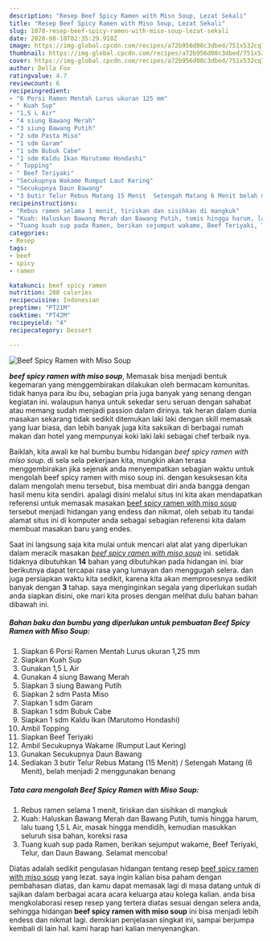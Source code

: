 ```yaml
---
description: "Resep Beef Spicy Ramen with Miso Soup, Lezat Sekali"
title: "Resep Beef Spicy Ramen with Miso Soup, Lezat Sekali"
slug: 1078-resep-beef-spicy-ramen-with-miso-soup-lezat-sekali
date: 2020-08-10T02:35:29.910Z
image: https://img-global.cpcdn.com/recipes/a72b956d08c3dbed/751x532cq70/beef-spicy-ramen-with-miso-soup-foto-resep-utama.jpg
thumbnail: https://img-global.cpcdn.com/recipes/a72b956d08c3dbed/751x532cq70/beef-spicy-ramen-with-miso-soup-foto-resep-utama.jpg
cover: https://img-global.cpcdn.com/recipes/a72b956d08c3dbed/751x532cq70/beef-spicy-ramen-with-miso-soup-foto-resep-utama.jpg
author: Della Fox
ratingvalue: 4.7
reviewcount: 6
recipeingredient:
- "6 Porsi Ramen Mentah Lurus ukuran 125 mm"
- " Kuah Sup"
- "1,5 L Air"
- "4 siung Bawang Merah"
- "3 siung Bawang Putih"
- "2 sdm Pasta Miso"
- "1 sdm Garam"
- "1 sdm Bubuk Cabe"
- "1 sdm Kaldu Ikan Marutomo Hondashi"
- " Topping"
- " Beef Teriyaki"
- "Secukupnya Wakame Rumput Laut Kering"
- "Secukupnya Daun Bawang"
- "3 butir Telur Rebus Matang 15 Menit  Setengah Matang 6 Menit belah menjadi 2 menggunakan benang"
recipeinstructions:
- "Rebus ramen selama 1 menit, tiriskan dan sisihkan di mangkuk"
- "Kuah: Haluskan Bawang Merah dan Bawang Putih, tumis hingga harum, lalu tuang 1,5 L Air, masak hingga mendidih, kemudian masukkan seluruh sisa bahan, koreksi rasa"
- "Tuang kuah sup pada Ramen, berikan sejumput wakame, Beef Teriyaki, Telur, dan Daun Bawang. Selamat mencoba!"
categories:
- Resep
tags:
- beef
- spicy
- ramen

katakunci: beef spicy ramen 
nutrition: 288 calories
recipecuisine: Indonesian
preptime: "PT21M"
cooktime: "PT42M"
recipeyield: "4"
recipecategory: Dessert

---
```



![Beef Spicy Ramen with Miso Soup](https://img-global.cpcdn.com/recipes/a72b956d08c3dbed/751x532cq70/beef-spicy-ramen-with-miso-soup-foto-resep-utama.jpg)

<b><i>beef spicy ramen with miso soup</i></b>, Memasak bisa menjadi bentuk kegemaran yang menggembirakan dilakukan oleh bermacam komunitas. tidak hanya para ibu ibu, sebagian pria juga banyak yang senang dengan kegiatan ini. walaupun hanya untuk sekedar seru seruan dengan sahabat atau memang sudah menjadi passion dalam dirinya. tak heran dalam dunia masakan sekarang tidak sedikit ditemukan laki laki dengan skill memasak yang luar biasa, dan lebih banyak juga kita saksikan di berbagai rumah makan dan hotel yang mempunyai koki laki laki sebagai chef terbaik nya.



Baiklah, kita awali ke hal bumbu bumbu hidangan <i>beef spicy ramen with miso soup</i>. di sela sela pekerjaan kita, mungkin akan terasa menggembirakan jika sejenak anda menyempatkan sebagian waktu untuk mengolah beef spicy ramen with miso soup ini. dengan kesuksesan kita dalam mengolah menu tersebut, bisa membuat diri anda bangga dengan hasil menu kita sendiri. apalagi disini melalui situs ini kita akan mendapatkan referensi untuk memasak masakan <u>beef spicy ramen with miso soup</u> tersebut menjadi hidangan yang endess dan nikmat, oleh sebab itu tandai alamat situs ini di komputer anda sebagai sebagian referensi kita dalam membuat masakan baru yang endes.


Saat ini langsung saja kita mulai untuk mencari alat alat yang diperlukan dalam meracik masakan <u><i>beef spicy ramen with miso soup</i></u> ini. setidak tidaknya dibutuhkan <b>14</b> bahan yang dibutuhkan pada hidangan ini. biar berikutnya dapat tercapai rasa yang lumayan dan menggugah selera. dan juga persiapkan waktu kita sedikit, karena kita akan memprosesnya sedikit banyak dengan <b>3</b> tahap. saya menginginkan segala yang diperlukan sudah anda siapkan disini, oke mari kita proses dengan melihat dulu bahan bahan dibawah ini.

<!--inarticleads1-->

##### Bahan baku dan bumbu yang diperlukan untuk pembuatan Beef Spicy Ramen with Miso Soup:

1. Siapkan 6 Porsi Ramen Mentah Lurus ukuran 1,25 mm
1. Siapkan  Kuah Sup
1. Gunakan 1,5 L Air
1. Gunakan 4 siung Bawang Merah
1. Siapkan 3 siung Bawang Putih
1. Siapkan 2 sdm Pasta Miso
1. Siapkan 1 sdm Garam
1. Siapkan 1 sdm Bubuk Cabe
1. Siapkan 1 sdm Kaldu Ikan (Marutomo Hondashi)
1. Ambil  Topping
1. Siapkan  Beef Teriyaki
1. Ambil Secukupnya Wakame (Rumput Laut Kering)
1. Gunakan Secukupnya Daun Bawang
1. Sediakan 3 butir Telur Rebus Matang (15 Menit) / Setengah Matang (6 Menit), belah menjadi 2 menggunakan benang




<!--inarticleads2-->

##### Tata cara mengolah Beef Spicy Ramen with Miso Soup:

1. Rebus ramen selama 1 menit, tiriskan dan sisihkan di mangkuk
1. Kuah: Haluskan Bawang Merah dan Bawang Putih, tumis hingga harum, lalu tuang 1,5 L Air, masak hingga mendidih, kemudian masukkan seluruh sisa bahan, koreksi rasa
1. Tuang kuah sup pada Ramen, berikan sejumput wakame, Beef Teriyaki, Telur, dan Daun Bawang. Selamat mencoba!




Diatas adalah sedikit pengulasan hidangan tentang resep <u>beef spicy ramen with miso soup</u> yang lezat. saya ingin kalian bisa paham dengan pembahasan diatas, dan kamu dapat memasak lagi di masa datang untuk di sajikan dalam berbagai acara acara keluarga atau kolega kalian. anda bisa mengkolaborasi resep resep yang tertera diatas sesuai dengan selera anda, sehingga hidangan <b>beef spicy ramen with miso soup</b> ini bisa menjadi lebih endess dan nikmat lagi. demikian penjelasan singkat ini, sampai berjumpa kembali di lain hal. kami harap hari kalian menyenangkan.

